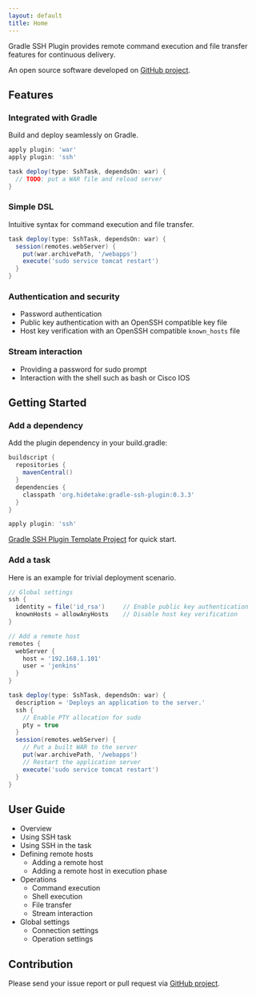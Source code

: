 ```yaml
---
layout: default
title: Home
---
```


Gradle SSH Plugin provides remote command execution and file transfer features for continuous delivery.

An open source software developed on [GitHub project](https://github.com/int128/gradle-ssh-plugin).


Features
--------

### Integrated with Gradle

Build and deploy seamlessly on Gradle.

```groovy
apply plugin: 'war'
apply plugin: 'ssh'

task deploy(type: SshTask, dependsOn: war) {
  // TODO: put a WAR file and reload server
}
```


### Simple DSL

Intuitive syntax for command execution and file transfer.

```groovy
task deploy(type: SshTask, dependsOn: war) {
  session(remotes.webServer) {
    put(war.archivePath, '/webapps')
    execute('sudo service tomcat restart')
  }
}
```


### Authentication and security

* Password authentication
* Public key authentication with an OpenSSH compatible key file
* Host key verification with an OpenSSH compatible `known_hosts` file


### Stream interaction

* Providing a password for sudo prompt
* Interaction with the shell such as bash or Cisco IOS


Getting Started
---------------

### Add a dependency

Add the plugin dependency in your build.gradle:

```groovy
buildscript {
  repositories {
    mavenCentral()
  }
  dependencies {
    classpath 'org.hidetake:gradle-ssh-plugin:0.3.3'
  }
}

apply plugin: 'ssh'
```

[Gradle SSH Plugin Template Project](https://github.com/gradle-ssh-plugin/template) for quick start.


### Add a task

Here is an example for trivial deployment scenario.

```groovy
// Global settings
ssh {
  identity = file('id_rsa')     // Enable public key authentication
  knownHosts = allowAnyHosts    // Disable host key verification
}

// Add a remote host
remotes {
  webServer {
    host = '192.168.1.101'
    user = 'jenkins'
  }
}

task deploy(type: SshTask, dependsOn: war) {
  description = 'Deploys an application to the server.'
  ssh {
    // Enable PTY allocation for sudo
    pty = true
  }
  session(remotes.webServer) {
    // Put a built WAR to the server
    put(war.archivePath, '/webapps')
    // Restart the application server
    execute('sudo service tomcat restart')
  }
}
```


User Guide
----------

* Overview
* Using SSH task
* Using SSH in the task
* Defining remote hosts
  * Adding a remote host
  * Adding a remote host in execution phase
* Operations
  * Command execution
  * Shell execution
  * File transfer
  * Stream interaction
* Global settings
  * Connection settings
  * Operation settings


Contribution
------------

Please send your issue report or pull request via [GitHub project](https://github.com/int128/gradle-ssh-plugin).
